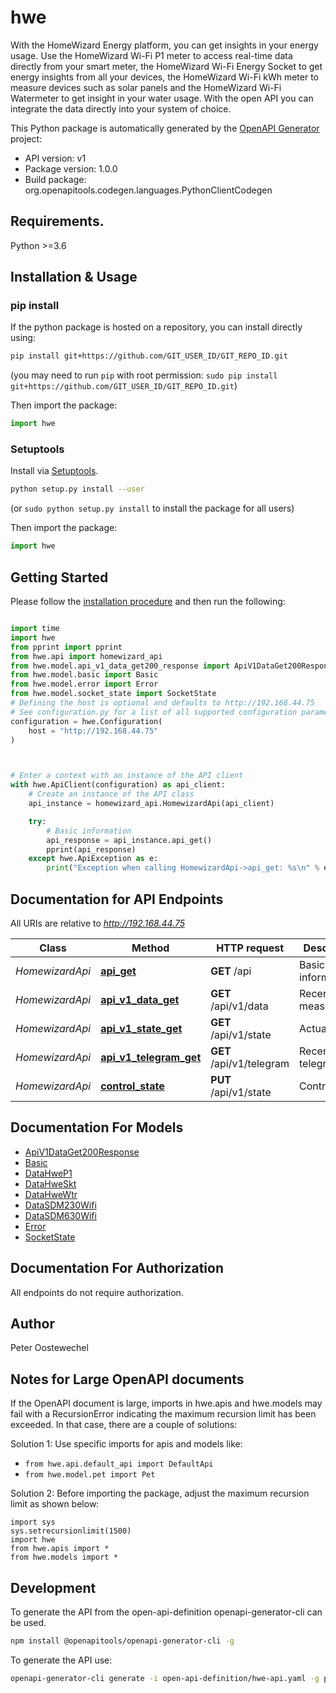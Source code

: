# hwe
With the HomeWizard Energy platform, you can get insights in your energy usage. Use the HomeWizard Wi-Fi P1 meter to access real-time data directly from your smart meter, the HomeWizard Wi-Fi Energy Socket to get energy insights from all your devices, the HomeWizard Wi-Fi kWh meter to measure devices such as solar panels and the HomeWizard Wi-Fi Watermeter to get insight in your water usage. With the open API you can integrate the data directly into your system of choice.

This Python package is automatically generated by the [OpenAPI Generator](https://openapi-generator.tech) project:

- API version: v1
- Package version: 1.0.0
- Build package: org.openapitools.codegen.languages.PythonClientCodegen

## Requirements.

Python >=3.6

## Installation & Usage
### pip install

If the python package is hosted on a repository, you can install directly using:

```sh
pip install git+https://github.com/GIT_USER_ID/GIT_REPO_ID.git
```
(you may need to run `pip` with root permission: `sudo pip install git+https://github.com/GIT_USER_ID/GIT_REPO_ID.git`)

Then import the package:
```python
import hwe
```

### Setuptools

Install via [Setuptools](http://pypi.python.org/pypi/setuptools).

```sh
python setup.py install --user
```
(or `sudo python setup.py install` to install the package for all users)

Then import the package:
```python
import hwe
```

## Getting Started

Please follow the [installation procedure](#installation--usage) and then run the following:

```python

import time
import hwe
from pprint import pprint
from hwe.api import homewizard_api
from hwe.model.api_v1_data_get200_response import ApiV1DataGet200Response
from hwe.model.basic import Basic
from hwe.model.error import Error
from hwe.model.socket_state import SocketState
# Defining the host is optional and defaults to http://192.168.44.75
# See configuration.py for a list of all supported configuration parameters.
configuration = hwe.Configuration(
    host = "http://192.168.44.75"
)



# Enter a context with an instance of the API client
with hwe.ApiClient(configuration) as api_client:
    # Create an instance of the API class
    api_instance = homewizard_api.HomewizardApi(api_client)

    try:
        # Basic information
        api_response = api_instance.api_get()
        pprint(api_response)
    except hwe.ApiException as e:
        print("Exception when calling HomewizardApi->api_get: %s\n" % e)
```

## Documentation for API Endpoints

All URIs are relative to *http://192.168.44.75*

Class | Method | HTTP request | Description
------------ | ------------- | ------------- | -------------
*HomewizardApi* | [**api_get**](docs/HomewizardApi.md#api_get) | **GET** /api | Basic information
*HomewizardApi* | [**api_v1_data_get**](docs/HomewizardApi.md#api_v1_data_get) | **GET** /api/v1/data | Recent measurement
*HomewizardApi* | [**api_v1_state_get**](docs/HomewizardApi.md#api_v1_state_get) | **GET** /api/v1/state | Actual State
*HomewizardApi* | [**api_v1_telegram_get**](docs/HomewizardApi.md#api_v1_telegram_get) | **GET** /api/v1/telegram | Recent telegram
*HomewizardApi* | [**control_state**](docs/HomewizardApi.md#control_state) | **PUT** /api/v1/state | Control State


## Documentation For Models

 - [ApiV1DataGet200Response](docs/ApiV1DataGet200Response.md)
 - [Basic](docs/Basic.md)
 - [DataHweP1](docs/DataHweP1.md)
 - [DataHweSkt](docs/DataHweSkt.md)
 - [DataHweWtr](docs/DataHweWtr.md)
 - [DataSDM230Wifi](docs/DataSDM230Wifi.md)
 - [DataSDM630Wifi](docs/DataSDM630Wifi.md)
 - [Error](docs/Error.md)
 - [SocketState](docs/SocketState.md)


## Documentation For Authorization

 All endpoints do not require authorization.

## Author

Peter Oostewechel


## Notes for Large OpenAPI documents
If the OpenAPI document is large, imports in hwe.apis and hwe.models may fail with a
RecursionError indicating the maximum recursion limit has been exceeded. In that case, there are a couple of solutions:

Solution 1:
Use specific imports for apis and models like:
- `from hwe.api.default_api import DefaultApi`
- `from hwe.model.pet import Pet`

Solution 2:
Before importing the package, adjust the maximum recursion limit as shown below:
```
import sys
sys.setrecursionlimit(1500)
import hwe
from hwe.apis import *
from hwe.models import *
```

## Development
To generate the API from the open-api-definition openapi-generator-cli can be used.

```sh
npm install @openapitools/openapi-generator-cli -g
```

To generate the API use:

```sh
openapi-generator-cli generate -i open-api-definition/hwe-api.yaml -g python --package-name hwe
```
 